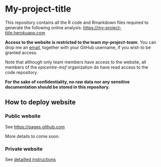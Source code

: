 # My-project-title

This repository contains all the R code and Rmarkdown files required to generate the following online analysis: https://my-project-title.herokuapp.com

__Access to the website is restricted to the team *my-project-team*.__ You can drop me an [email](the-project-manager@epicentre.msf.org), together with your GitHub username, if you wish to be granted access.

Note that although only team members have access to the website, all members of the *epicentre-msf* organization do have read access to the code repository.

__For the sake of confidentiality, no raw data nor any sensitive documentation should be stored in this repository.__

## How to deploy website

### Public website

See https://pages.github.com

More details to come soon.

### Private website

See [detailled instructions](create_website.md)